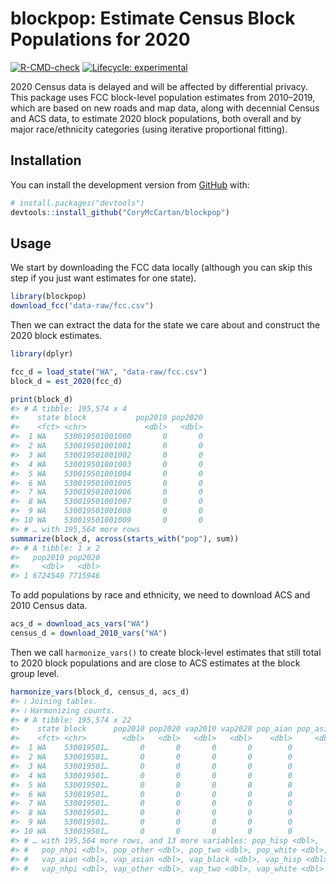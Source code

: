 
<!-- README.md is generated from README.Rmd. Please edit that file -->

# **blockpop**: Estimate Census Block Populations for 2020

<!-- badges: start -->

[![R-CMD-check](https://github.com/CoryMcCartan/blockpop/workflows/R-CMD-check/badge.svg)](https://github.com/CoryMcCartan/blockpop/actions)
[![Lifecycle:
experimental](https://img.shields.io/badge/lifecycle-experimental-orange.svg)](https://lifecycle.r-lib.org/articles/stages.html#experimental)
<!-- badges: end -->

2020 Census data is delayed and will be affected by differential
privacy. This package uses FCC block-level population estimates from
2010–2019, which are based on new roads and map data, along with
decennial Census and ACS data, to estimate 2020 block populations, both
overall and by major race/ethnicity categories (using iterative
proportional fitting).

## Installation

You can install the development version from
[GitHub](https://github.com/) with:

``` r
# install.packages("devtools")
devtools::install_github("CoryMcCartan/blockpop")
```

## Usage

We start by downloading the FCC data locally (although you can skip this
step if you just want estimates for one state).

``` r
library(blockpop)
download_fcc("data-raw/fcc.csv")
```

Then we can extract the data for the state we care about and construct
the 2020 block estimates.

``` r
library(dplyr)

fcc_d = load_state("WA", "data-raw/fcc.csv")
block_d = est_2020(fcc_d)

print(block_d)
#> # A tibble: 195,574 x 4
#>    state block           pop2010 pop2020
#>    <fct> <chr>             <dbl>   <dbl>
#>  1 WA    530019501001000       0       0
#>  2 WA    530019501001001       0       0
#>  3 WA    530019501001002       0       0
#>  4 WA    530019501001003       0       0
#>  5 WA    530019501001004       0       0
#>  6 WA    530019501001005       0       0
#>  7 WA    530019501001006       0       0
#>  8 WA    530019501001007       0       0
#>  9 WA    530019501001008       0       0
#> 10 WA    530019501001009       0       0
#> # … with 195,564 more rows
summarize(block_d, across(starts_with("pop"), sum))
#> # A tibble: 1 x 2
#>   pop2010 pop2020
#>     <dbl>   <dbl>
#> 1 6724540 7715946
```

To add populations by race and ethnicity, we need to download ACS and
2010 Census data.

``` r
acs_d = download_acs_vars("WA")
census_d = download_2010_vars("WA")
```

Then we call `harmonize_vars()` to create block-level estimates that
still total to 2020 block populations and are close to ACS estimates at
the block group level.

``` r
harmonize_vars(block_d, census_d, acs_d)
#> ℹ Joining tables.
#> ℹ Harmonizing counts.
#> # A tibble: 195,574 x 22
#>    state block      pop2010 pop2020 vap2010 vap2020 pop_aian pop_asian pop_black
#>    <fct> <chr>        <dbl>   <dbl>   <dbl>   <dbl>    <dbl>     <dbl>     <dbl>
#>  1 WA    530019501…       0       0       0       0        0         0         0
#>  2 WA    530019501…       0       0       0       0        0         0         0
#>  3 WA    530019501…       0       0       0       0        0         0         0
#>  4 WA    530019501…       0       0       0       0        0         0         0
#>  5 WA    530019501…       0       0       0       0        0         0         0
#>  6 WA    530019501…       0       0       0       0        0         0         0
#>  7 WA    530019501…       0       0       0       0        0         0         0
#>  8 WA    530019501…       0       0       0       0        0         0         0
#>  9 WA    530019501…       0       0       0       0        0         0         0
#> 10 WA    530019501…       0       0       0       0        0         0         0
#> # … with 195,564 more rows, and 13 more variables: pop_hisp <dbl>,
#> #   pop_nhpi <dbl>, pop_other <dbl>, pop_two <dbl>, pop_white <dbl>,
#> #   vap_aian <dbl>, vap_asian <dbl>, vap_black <dbl>, vap_hisp <dbl>,
#> #   vap_nhpi <dbl>, vap_other <dbl>, vap_two <dbl>, vap_white <dbl>
```
